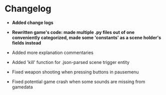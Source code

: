 # Changelog

- **Added change logs**

- **Rewritten game's code: made multiple .py files out of one conveniently categorized, made some 'constants' as a scene holder's fields instead**

- Added more explanation commentaries

- Added 'kill' function for .json-parsed scene trigger entity

- Fixed weapon shooting when pressing buttons in pausemenu

- Fixed potential game crash when some sounds are missing from gamedata